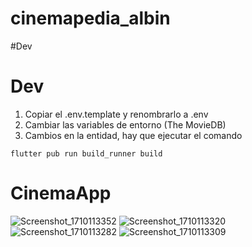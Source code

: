 # cinemapedia_albin

#Dev

# Dev

1. Copiar el .env.template y renombrarlo a .env
2. Cambiar las variables de entorno (The MovieDB)
3. Cambios en la entidad, hay que ejecutar el comando

```
flutter pub run build_runner build
```

# CinemaApp
![Screenshot_1710113352](https://github.com/albinrk10/CinemaApp/assets/79820950/cc17938c-a230-4feb-ad12-1f1685c69af9)
![Screenshot_1710113320](https://github.com/albinrk10/CinemaApp/assets/79820950/7d4e4fde-3963-4827-bde9-63363d0dc45a)
![Screenshot_1710113282](https://github.com/albinrk10/CinemaApp/assets/79820950/bcfd2f67-c72b-4841-b93b-5482750101e6)
![Screenshot_1710113309](https://github.com/albinrk10/CinemaApp/assets/79820950/3ff6bc47-a617-4676-9aba-c15151ad09d0)
